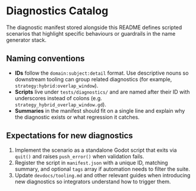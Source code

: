 # Diagnostics Catalog

The diagnostic manifest stored alongside this README defines scripted scenarios that highlight specific behaviours or guardrails in the name generator stack.

## Naming conventions

- **IDs** follow the `domain:subject:detail` format. Use descriptive nouns so downstream tooling can group related diagnostics (for example, `strategy:hybrid:overlap_window`).
- **Scripts** live under `tests/diagnostics/` and are named after their ID with underscores instead of colons (e.g. `strategy_hybrid_overlap_window.gd`).
- **Summaries** in the manifest should fit on a single line and explain why the diagnostic exists or what regression it catches.

## Expectations for new diagnostics

1. Implement the scenario as a standalone Godot script that exits via `quit()` and raises `push_error()` when validation fails.
2. Register the script in `manifest.json` with a unique ID, matching summary, and optional `tags` array if automation needs to filter the suite.
3. Update `devdocs/tooling.md` and other relevant guides when introducing new diagnostics so integrators understand how to trigger them.
